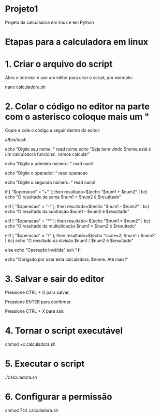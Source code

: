 # Projeto1
Projeto da calculadora em linux e em Python

# Etapas para a calculadora em linux 
# 1. Criar o arquivo do script

Abra o terminal e use um editor para criar o script, por exemplo:

nano calculadora.sh

# 2. Colar o código no editor na parte com o asterisco coloque mais um "

Copie e cole o código a seguir dentro do editor:

#!bin/bash

echo "Digite seu nome: "
read nome
echo "Seja bem vindo $nome,está é um calculadora funcional, vamos calcular"

echo "Digite o primeiro número: "
read num1

echo "Digite o operador: "
read operacao

echo "Digite o segundo número: "
read num2

if [ "$operacao" = "+" ]; then
	resultado=$(echo "$num1 + $num2" | bc)
	echo "O resultado da soma $num1 + $num2 é $resultado"
 
elif [ "$operacao" = "-" ]; then
	resultado=$(echo "$num1 - $num2" | bc)
	echo "O resultado da subtração $num1 - $num2 é $resultado"
 
elif [ "$operacao" = "*" ]; then 
 resultado=$(echo "$num1 * $num2" | bc)
    echo "O resultado da multiplicação $num1 * $num2 é $resultado"
    
elif [ "$operacao" = "/" ]; then
    resultado=$(echo "scale=2; $num1 / $num2" | bc)
    echo "O resultado da divisão $num1 / $num2 é $resultado"
    
else
    echo "Operação inválida"
    exit 1
fi

echo "Obrigado por usar esta calculadora, $nome. Até mais!"

# 3. Salvar e sair do editor

Pressione CTRL + O para salvar.

Pressione ENTER para confirmar.

Pressione CTRL + X para sair.

# 4. Tornar o script executável

chmod +x calculadora.sh

# 5. Executar o script

./calculadora.sh

# 6. Configurar a permissão 

chmod 744 calculadora.sh

